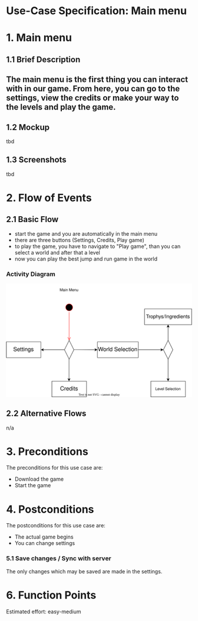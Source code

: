 # Use-Case Specification: Main menu

# 1. Main menu

## 1.1 Brief Description
The main menu is the first thing you can interact with in our game. From here, you can go to the settings, view the credits or make your way to the levels and play the game. 
-
## 1.2 Mockup 
tbd

## 1.3 Screenshots
tbd

# 2. Flow of Events

## 2.1 Basic Flow
- start the game and you are automatically in the main menu
- there are three buttons (Settings, Credits, Play game)
- to play the game, you have to navigate to "Play game", than you can select a world and after that a level
- now you can play the best jump and run game in the world

### Activity Diagram
![Activity Diagram](../Pictures/AD5_main_menu.drawio.svg)


## 2.2 Alternative Flows
n/a

# 3. Preconditions
The preconditions for this use case are:
- Download the game
- Start the game

# 4. Postconditions
The postconditions for this use case are:
- The actual game begins
- You can change settings

### 5.1 Save changes / Sync with server

The only changes which may be saved are made in the settings.


# 6. Function Points
Estimated effort: easy-medium
